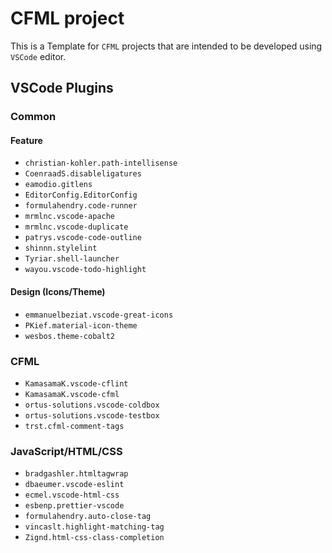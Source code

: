 # CFML project

This is a Template for `CFML` projects that are intended to be developed using `VSCode` editor.

## VSCode Plugins

### Common

#### Feature

*   `christian-kohler.path-intellisense`
*   `CoenraadS.disableligatures`
*   `eamodio.gitlens`
*   `EditorConfig.EditorConfig`
*   `formulahendry.code-runner`
*   `mrmlnc.vscode-apache`
*   `mrmlnc.vscode-duplicate`
*   `patrys.vscode-code-outline`
*   `shinnn.stylelint`
*   `Tyriar.shell-launcher`
*   `wayou.vscode-todo-highlight`

#### Design (Icons/Theme)

*   `emmanuelbeziat.vscode-great-icons`
*   `PKief.material-icon-theme`
*   `wesbos.theme-cobalt2`

### CFML

*   `KamasamaK.vscode-cflint`
*   `KamasamaK.vscode-cfml`
*   `ortus-solutions.vscode-coldbox`
*   `ortus-solutions.vscode-testbox`
*   `trst.cfml-comment-tags`

### JavaScript/HTML/CSS

*   `bradgashler.htmltagwrap`
*   `dbaeumer.vscode-eslint`
*   `ecmel.vscode-html-css`
*   `esbenp.prettier-vscode`
*   `formulahendry.auto-close-tag`
*   `vincaslt.highlight-matching-tag`
*   `Zignd.html-css-class-completion`
